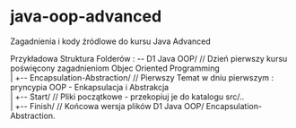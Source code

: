 # java-oop-advanced
Zagadnienia i kody źródlowe do kursu Java Advanced

Przykładowa Struktura Folderów :
  -- D1 Java OOP/                  // Dzień pierwszy kursu poświęcony zagadnieniom Objec Oriented Programming  
    |
    +-- Encapsulation-Abstraction/ // Pierwszy Temat w dniu pierwszym : pryncypia OOP - Enkapsulacja i Abstrakcja  
        |
        +-- Start/                 // Pliki początkowe - przekopiuj je do katalogu src/..  
        |
        +-- Finish/                // Końcowa wersja plików D1 Java OOP/ Encapsulation-Abstraction.  
  
